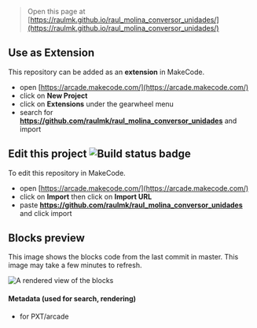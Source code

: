  


> Open this page at [https://raulmk.github.io/raul_molina_conversor_unidades/](https://raulmk.github.io/raul_molina_conversor_unidades/)

## Use as Extension

This repository can be added as an **extension** in MakeCode.

* open [https://arcade.makecode.com/](https://arcade.makecode.com/)
* click on **New Project**
* click on **Extensions** under the gearwheel menu
* search for **https://github.com/raulmk/raul_molina_conversor_unidades** and import

## Edit this project ![Build status badge](https://github.com/raulmk/raul_molina_conversor_unidades/workflows/MakeCode/badge.svg)

To edit this repository in MakeCode.

* open [https://arcade.makecode.com/](https://arcade.makecode.com/)
* click on **Import** then click on **Import URL**
* paste **https://github.com/raulmk/raul_molina_conversor_unidades** and click import

## Blocks preview

This image shows the blocks code from the last commit in master.
This image may take a few minutes to refresh.

![A rendered view of the blocks](https://github.com/raulmk/raul_molina_conversor_unidades/raw/master/.github/makecode/blocks.png)

#### Metadata (used for search, rendering)

* for PXT/arcade
<script src="https://makecode.com/gh-pages-embed.js"></script><script>makeCodeRender("{{ site.makecode.home_url }}", "{{ site.github.owner_name }}/{{ site.github.repository_name }}");</script>
